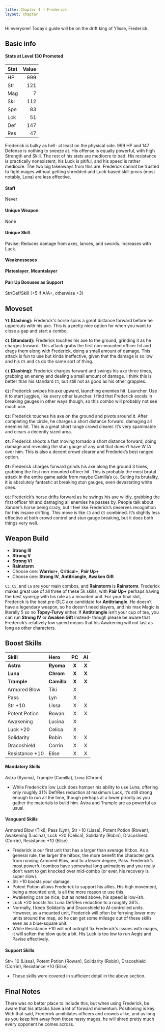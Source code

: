 ```yaml
---
title: Chapter 4 — Frederick
layout: chapter
---
```


Hi everyone! Today’s guide will be on the drift king of Ylisse, Frederick.

## Basic info

#### Stats at Level 130 Promoted

| Stat | Value |
| :--- | ----: |
| HP   |   999 |
| Str  |   121 |
| Mag  |     7 |
| Skl  |   112 |
| Spe  |    83 |
| Lck  |    51 |
| Def  |   147 |
| Res  |    47 |

Frederick is bulky as hell- at least on the physical side. 999 HP and 147 Defense is nothing to sneeze at. His offense is equally powerful, with high Strength and Skill. The rest of his stats are mediocre to bad. His resistance is practically nonexistent, his Luck is pitiful, and his speed is rather mediocre. The two big takeaways from this are: Frederick cannot be trusted to fight mages without getting shredded and Luck-based skill procs (most notably, Luna) are less effective.

#### Staff

Never

#### Unique Weapon

None

#### Unique Skill

Pavise: Reduces damage from axes, lances, and swords. Increases with Luck.

#### Weaknesseses

**Plateslayer**, **Mountslayer**

#### Pair Up Bonuses as Support

Str/Def/Skill (+5 if A/A+, otherwise +3)

## Moveset

**`Y1` (Dashing):** Frederick's horse spins a great distance forward before he uppercuts with his axe. This is a pretty nice option for when you want to close a gap and start a combo.

**`C1` (Standard):** Frederick touches his axe to the ground, grinding it as he charges forward. This attack grabs the first non-mounted officer hit and drags them along with Frederick, doing a small amount of damage. This attack is fun to use but kinda ineffective, given that the damage is so low and his `C5` and `C6` do the same sort of thing.

**`C1` (Dashing):** Frederick charges forward and swings his axe three times, grabbing an enemy and dealing a small amount of damage. I think this is better than his standard `C1`, but still not as good as his other grapples.

**`C2`:** Frederick swipes his axe upward, launching enemies hit. Launcher. Use it to start juggles, like every other launcher. I find that Frederick excels in breaking gauges in other ways though, so this combo will probably not see much use.

**`C3`:** Frederick touches his axe on the ground and pivots around it. After completing the circle, he charges a short distance forward, damaging all enemies hit. This is a great short range crowd clearer. It’s very spammable and clears a decently sized area.

**`C4`:** Frederick shoots a fast moving tornado a short distance forward, doing damage and revealing the stun gauge of any unit that doesn’t have WTA over him. This is also a decent crowd clearer and Frederick’s best ranged option.

**`C5`:** Frederick charges forward grinds his axe along the ground 3 times, grabbing the first non-mounted officer hit. This is probably the most brutal attack in the entire game aside from maybe Camilla’s `C6`. Suiting its brutality, it is absolutely fantastic at breaking stun gauges, even devastating white ones.

**`C6`:** Frederick’s horse drifts forward as he swings his axe wildly, grabbing the first officer hit and damaging all enemies he passes by. People talk about Xander’s horse being crazy, but I feel like Frederick’s deserves recognition for this insane drifting. This move is like `C3` and `C5` combined. It’s slightly less effective at both crowd control and stun gauge breaking, but it does both things very well.

## Weapon Build

- **Strong III**
- **Strong V**
- **Strong VI**
- **Rainstorm**
- Choose one: **Warrior+**, **Critical+**, **Pair Up+**
- Choose one: **Strong IV**, **Antitriangle**, **Awaken Gift**

`C3`, `C5`, and `C6` are your main combos, and **Rainstorm** is **Rainstorm**. Frederick makes great use of all three of these 5k skills, with **Pair Up+** perhaps having the best synergy with his role as a mounted unit. For your final slot, Frederick is the best pre-DLC axe candidate for **Antitriangle**. He doesn’t have a legendary weapon, so he doesn’t need slayers, and his max Magic is literally 5 so no **Topsy-Turvy** either. If **Antitriangle** isn’t your cup of tea, you can run **Strong IV** or **Awaken Gift** instead- though please be aware that Frederick’s relatively low speed means that his Awakening will not last as long as other characters.

## Boost Skills

| Skill          | Hero        |  PC   |  AI   |
| :------------- | :---------- | :---: | :---: |
| **Astra**      | **Ryoma**   | **X** | **X** |
| **Luna**       | **Chrom**   | **X** | **X** |
| **Trample**    | **Camilla** | **X** | **X** |
| Armored Blow   | Tiki        |   X   |       |
| Pass           | Lyn         |   X   |       |
| Str +10        | Lissa       |   X   |   X   |
| Potent Potion  | Rowan       |   X   |   X   |
| Awakening      | Lucina      |   X   |       |
| Luck +20       | Celica      |   X   |       |
| Solidarity     | Robin       |   X   |   X   |
| Dracoshield    | Corrin      |   X   |   X   |
| Resistance +10 | Elise       |   X   |   X   |

#### Mandatory Skills

Astra (Ryoma), Trample (Camilla), Luna (Chrom)

- While Frederick’s low Luck does hamper his ability to use Luna, offering only roughly 31% Def/Res reduction at maximum Luck, it’s still strong enough to run all the time, though perhaps at a lower priority as you gather the materials to build him. Astra and Trample are as powerful as usual.

#### Vanguard Skills

Armored Blow (Tiki), Pass (Lyn), Str +10 (Lissa), Potent Potion (Rowan), Awakening (Lucina), Luck +20 (Celica), Solidarity (Robin), Dracoshield (Corrin), Resistance +10 (Elise)

- Frederick is our first unit that has a larger than average hitbox. As a general rule, the larger the hitbox, the more benefit the character gets from running Armored Blow, and to a lesser degree, Pass. Frederick’s most powerful combos have somewhat long animations and you really don’t want to get knocked over mid-combo (or ever, his recovery is super slow).
- Str +10 boosts your damage.
- Potent Potion allows Frederick to support his allies. His high movement, being a mounted unit, is all the more reason to use this.
- Awakening can be nice, but as noted above, his speed is low-ish.
- Luck +20 boosts his Luna Def/Res reduction to a roughly 36%.
- Normally, I keep Solidarity and Dracoshield to AI controlled units. However, as a mounted unit, Frederick will often be ferrying lower mov units around the map, so he can get some mileage out of these skills even as a blue-square unit.
- While Resistance +10 will not outright fix Frederick's issues with mages, it will soften the blow quite a bit. His Luck is too low to run Aegis and Pavise effectively.

#### Support Skills

Str+ 10 (Lissa), Potent Potion (Rowan), Solidarity (Robin), Dracoshield (Corrin), Resistance +10 (Elise)

- These skills were covered in sufficient detail in the above section.

## Final Notes

There was no better place to include this, but when using Frederick, be aware that his attacks have a lot of forward momentum. Positioning is key. With that said, Frederick annihilates officers and crowds alike, and as long as you keep him away from those nasty mages, he will shred pretty much every opponent he comes across.

